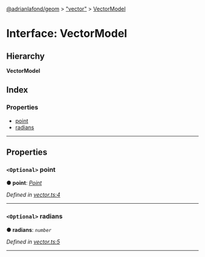 [@adrianlafond/geom](../README.md) > ["vector"](../modules/_vector_.md) > [VectorModel](../interfaces/_vector_.vectormodel.md)

# Interface: VectorModel

## Hierarchy

**VectorModel**

## Index

### Properties

* [point](_vector_.vectormodel.md#point)
* [radians](_vector_.vectormodel.md#radians)

---

## Properties

<a id="point"></a>

### `<Optional>` point

**● point**: *[Point](../classes/_point_.point.md)*

*Defined in [vector.ts:4](https://github.com/adrianlafond/geom/blob/c529274/src/vector.ts#L4)*

___
<a id="radians"></a>

### `<Optional>` radians

**● radians**: *`number`*

*Defined in [vector.ts:5](https://github.com/adrianlafond/geom/blob/c529274/src/vector.ts#L5)*

___

